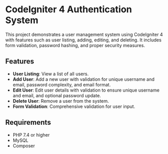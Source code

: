 # CodeIgniter 4 Authentication System

This project demonstrates a user management system using CodeIgniter 4 with features such as user listing, adding, editing, and deleting. It includes form validation, password hashing, and proper security measures.

## Features

- **User Listing**: View a list of all users.
- **Add User**: Add a new user with validation for unique username and email, password complexity, and email format.
- **Edit User**: Edit user details with validation to ensure unique username and email, and optional password update.
- **Delete User**: Remove a user from the system.
- **Form Validation**: Comprehensive validation for user input.

## Requirements

- PHP 7.4 or higher
- MySQL
- Composer
